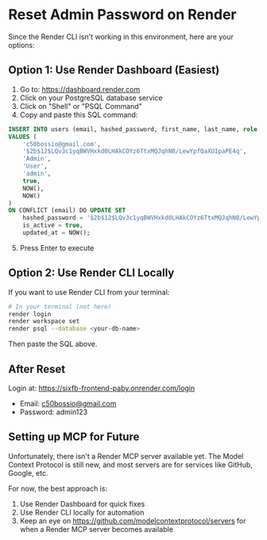 # Reset Admin Password on Render

Since the Render CLI isn't working in this environment, here are your options:

## Option 1: Use Render Dashboard (Easiest)

1. Go to: https://dashboard.render.com
2. Click on your PostgreSQL database service
3. Click on "Shell" or "PSQL Command"
4. Copy and paste this SQL command:

```sql
INSERT INTO users (email, hashed_password, first_name, last_name, role, is_active, created_at, updated_at)
VALUES (
    'c50bossio@gmail.com',
    '$2b$12$LQv3c1yqBWVHxkd0LHAkCOYz6TtxMQJqhN8/LewYpfQaXUIpaPE4q',
    'Admin',
    'User',
    'admin',
    true,
    NOW(),
    NOW()
)
ON CONFLICT (email) DO UPDATE SET
    hashed_password = '$2b$12$LQv3c1yqBWVHxkd0LHAkCOYz6TtxMQJqhN8/LewYpfQaXUIpaPE4q',
    is_active = true,
    updated_at = NOW();
```

5. Press Enter to execute

## Option 2: Use Render CLI Locally

If you want to use Render CLI from your terminal:

```bash
# In your terminal (not here)
render login
render workspace set
render psql --database <your-db-name>
```

Then paste the SQL above.

## After Reset

Login at: https://sixfb-frontend-paby.onrender.com/login
- Email: c50bossio@gmail.com
- Password: admin123

## Setting up MCP for Future

Unfortunately, there isn't a Render MCP server available yet. The Model Context Protocol is still new, and most servers are for services like GitHub, Google, etc.

For now, the best approach is:
1. Use Render Dashboard for quick fixes
2. Use Render CLI locally for automation
3. Keep an eye on https://github.com/modelcontextprotocol/servers for when a Render MCP server becomes available
